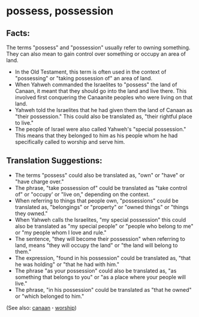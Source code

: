 # possess, possession #

## Facts: ##

The terms "possess" and "possession" usually refer to owning something. They can also mean to gain control over something or occupy an area of land.

* In the Old Testament, this term is often used in the context of "possessing" or "taking possession of" an area of land.
* When Yahweh commanded the Israelites to "possess" the land of Canaan, it meant that they should go into the land and live there. This involved first conquering the Canaanite peoples who were living on that land.
* Yahweh told the Israelites that he had given them the land of Canaan as "their possession." This could also be translated as, "their rightful place to live."
* The people of Israel were also called Yahweh's "special possession." This means that they belonged to him as his people whom he had specifically called to worship and serve him.

## Translation Suggestions: ##

* The terms "possess" could also be translated as, "own" or "have" or "have charge over."
* The phrase, "take possession of" could be translated as "take control of" or "occupy' or "live on," depending on the context.
* When referring to things that people own, "possessions" could be translated as, "belongings" or "property" or "owned things" or "things they owned."
* When Yahweh calls the Israelites,  "my special possession" this could also be translated as "my special people" or "people who belong to me" or "my people whom I love and rule."
* The sentence, "they will become their possession" when referring to land, means "they will occupy the land" or "the land will belong to them."
* The expression, "found in his possession" could be translated as, "that he was holding" or "that he had with him."
* The phrase "as your possession" could also be translated as, "as something that belongs to you" or "as a place where your people will live."
* The phrase, "in his possession" could be translated as "that he owned" or "which belonged to him."

(See also: [canaan](../other/canaan.md) **·** [worship](../kt/worship.md))

